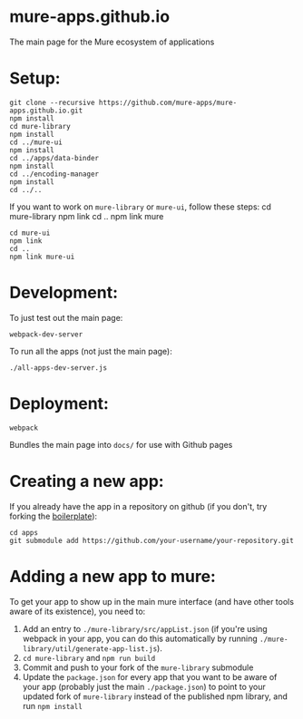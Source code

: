 # mure-apps.github.io

The main page for the Mure ecosystem of applications

Setup:
======
    git clone --recursive https://github.com/mure-apps/mure-apps.github.io.git
    npm install
    cd mure-library
    npm install
    cd ../mure-ui
    npm install
    cd ../apps/data-binder
    npm install
    cd ../encoding-manager
    npm install
    cd ../..

If you want to work on `mure-library` or `mure-ui`, follow these steps:
    cd mure-library
    npm link
    cd ..
    npm link mure

    cd mure-ui
    npm link
    cd ..
    npm link mure-ui

Development:
============

To just test out the main page:

    webpack-dev-server

To run all the apps (not just the main page):

    ./all-apps-dev-server.js

Deployment:
===========
    webpack
Bundles the main page into `docs/` for use with Github pages

Creating a new app:
===================
If you already have the app in a repository on github (if you don't, try forking the [boilerplate](https://github.com/alex-r-bigelow/my-es6-boilerplate/tree/mure-boilerplate)):

    cd apps
    git submodule add https://github.com/your-username/your-repository.git

Adding a new app to mure:
=========================
To get your app to show up in the main mure interface (and have other tools aware of its existence), you need to:
1. Add an entry to `./mure-library/src/appList.json` (if you're using webpack in your app, you can do this automatically by running `./mure-library/util/generate-app-list.js`).
2. `cd mure-library` and `npm run build`
3. Commit and push to your fork of the `mure-library` submodule
4. Update the `package.json` for every app that you want to be aware of your app (probably just the main `./package.json`) to point to your updated fork of `mure-library` instead of the published npm library, and run `npm install`
